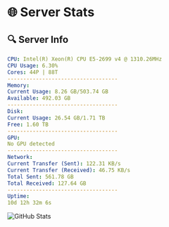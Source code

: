 # 🌐 Server Stats
## 🔍 Server Info
```yaml
CPU: Intel(R) Xeon(R) CPU E5-2699 v4 @ 1310.26MHz
CPU Usage: 6.30%
Cores: 44P | 88T
-----------------------------------
Memory:
Current Usage: 8.26 GB/503.74 GB
Available: 492.03 GB
-----------------------------------
Disk:
Current Usage: 26.54 GB/1.71 TB
Free: 1.60 TB
-----------------------------------
GPU:
No GPU detected
-----------------------------------
Network:
Current Transfer (Sent): 122.31 KB/s
Current Transfer (Received): 46.75 KB/s
Total Sent: 561.78 GB
Total Received: 127.64 GB
-----------------------------------
Uptime:
10d 12h 32m 6s
```
![GitHub Stats](https://img.shields.io/badge/Updated-2025-04-30_05:40:54-blue)